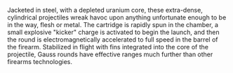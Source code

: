 Jacketed in steel, with a depleted uranium core, these extra-dense, cylindrical projectiles wreak havoc upon anything unfortunate enough to be in the way, flesh or metal. The cartridge is rapidly spun in the chamber, a small explosive "kicker" charge is activated to begin the launch, and then the round is electromagnetically accelerated to full speed in the barrel of the firearm. Stabilized in flight with fins integrated into the core of the projectile, Gauss rounds have effective ranges much further than other firearms technologies.